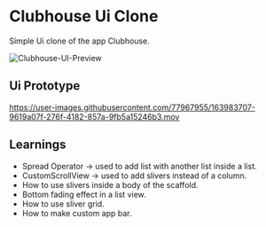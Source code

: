 # Clubhouse Ui Clone

Simple Ui clone of the app Clubhouse.

![Clubhouse-UI-Preview](https://user-images.githubusercontent.com/77967955/192435664-c42d87b6-ab30-4819-8d41-dc6d8b21568b.png)

## Ui Prototype

https://user-images.githubusercontent.com/77967955/163983707-9619a07f-276f-4182-857a-9fb5a15246b3.mov

## Learnings

- Spread Operator -> used to add list with another list inside a list.
- CustomScrollView -> used to add slivers instead of a column.
- How to use slivers inside a body of the scaffold.
- Bottom fading effect in a list view.
- How to use sliver grid.
- How to make custom app bar.
